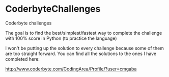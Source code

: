CoderbyteChallenges
===================

Coderbyte challenges

The goal is to find the best/simplest/fastest way to complete the challenge
with 100% score in Python (to practice the language)

I won't be putting up the solution to every challenge because some of them are
too straight forward. You can find all the solutions to the ones I have
completed here:

http://www.coderbyte.com/CodingArea/Profile/?user=cmgaba
